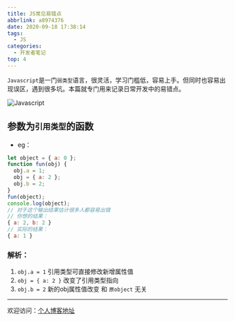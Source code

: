 ```yaml
---
title: JS常见易错点
abbrlink: a8974376
date: 2020-09-18 17:38:14
tags:
  - JS
categories:
  - 开发者笔记
top: 4
---
```


`Javascript`是一门`弱类型`语言，很灵活，学习门槛低，容易上手。但同时也容易出现误区，遇到很多坑。本篇就专门用来记录日常开发中的易错点。

![Javascript](https://tiven.cn/static/img/img-js-01-an40onMK-Y-Y6IeYxOwDH.jpg)

<!-- more -->

## 参数为`引用类型`的函数

* eg：

```js
let object = { a: 0 }; 
function fun(obj) {
  obj.a = 1;       
  obj = { a: 2 };  
  obj.b = 2;       
}
fun(object);
console.log(object);
// 对于这个输出结果估计很多人都容易出错  
// 你想的结果：
{ a: 2, b: 2 }
// 实际的结果：
{ a: 1 }
```

### 解析：
1. `obj.a = 1` 引用类型可直接修改新增属性值
2. `obj = { a: 2 }` 改变了引用类型指向
3. `obj.b = 2` 新的obj属性值改变 和 `原object` 无关

---

欢迎访问：[个人博客地址](https://tiven.cn/p/a8974376/ "天問博客")